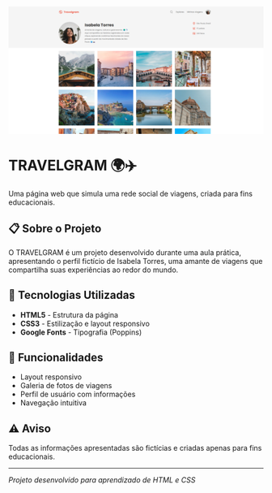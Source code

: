 ![alt text](image.png)


# TRAVELGRAM 🌍✈️

Uma página web que simula uma rede social de viagens, criada para fins educacionais.

## 📋 Sobre o Projeto

O TRAVELGRAM é um projeto desenvolvido durante uma aula prática, apresentando o perfil fictício de Isabela Torres, uma amante de viagens que compartilha suas experiências ao redor do mundo.

## 🚀 Tecnologias Utilizadas

- **HTML5** - Estrutura da página
- **CSS3** - Estilização e layout responsivo
- **Google Fonts** - Tipografia (Poppins)

## 🎨 Funcionalidades

- Layout responsivo
- Galeria de fotos de viagens
- Perfil de usuário com informações
- Navegação intuitiva

## ⚠️ Aviso

Todas as informações apresentadas são fictícias e criadas apenas para fins educacionais.

---
*Projeto desenvolvido para aprendizado de HTML e CSS*
